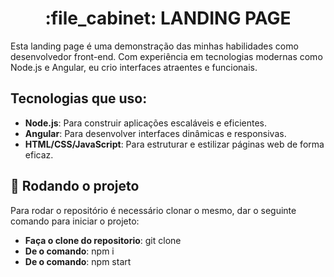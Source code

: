 <h1 align="center">:file_cabinet: LANDING PAGE
 </h1
 ## Descrição
 
 Esta landing page é uma demonstração das minhas habilidades como desenvolvedor front-end. Com experiência em tecnologias modernas como Node.js e Angular, eu crio interfaces atraentes e funcionais.

## Tecnologias que uso:
* **Node.js**: Para construir aplicações escaláveis e eficientes.
* **Angular**: Para desenvolver interfaces dinâmicas e responsivas.
* **HTML/CSS/JavaScript**: Para estruturar e estilizar páginas web de forma eficaz.

## :rocket: Rodando o projeto
Para rodar o repositório é necessário clonar o mesmo, dar o seguinte comando para iniciar o projeto:
* **Faça o clone do repositorio**: git clone 
* **De o comando**: npm i 
* **De o comando**: npm start